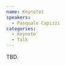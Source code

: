 ```yaml
---
name: Keynote1
speakers:
  - Pasquale Capizzi
categories:
  - Keynote
  - Talk
---
```


TBD.